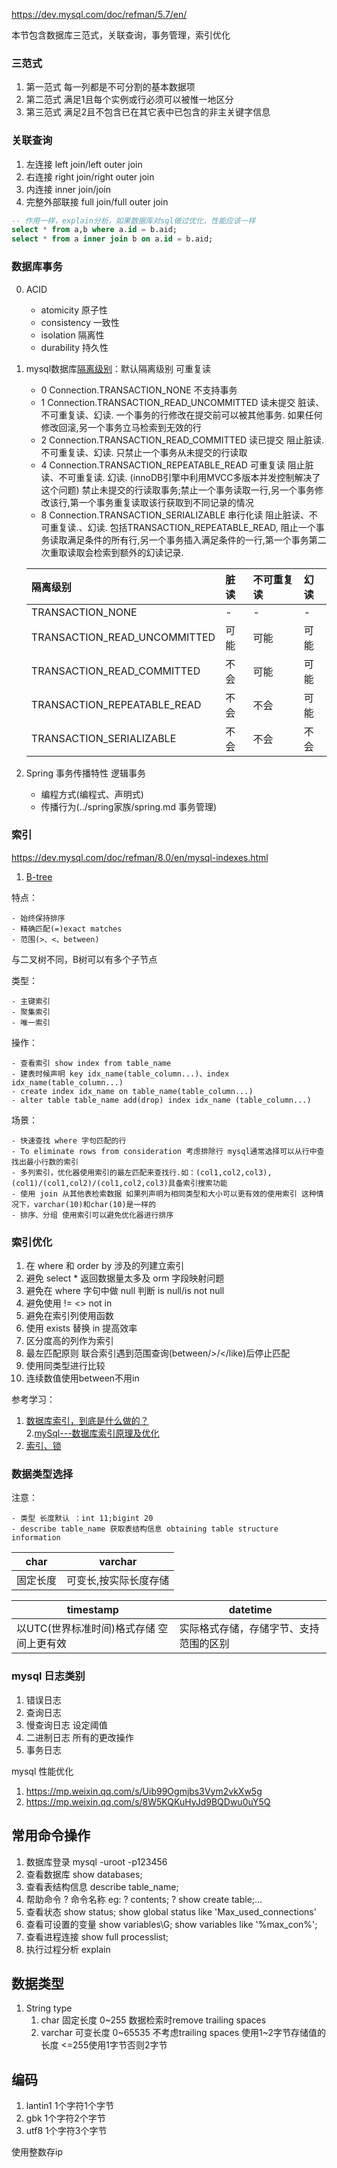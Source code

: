 https://dev.mysql.com/doc/refman/5.7/en/

本节包含数据库三范式，关联查询，事务管理，索引优化


### 三范式
1. 第一范式 每一列都是不可分割的基本数据项
1. 第二范式 满足1且每个实例或行必须可以被惟一地区分
1. 第三范式 满足2且不包含已在其它表中已包含的非主关键字信息

### 关联查询
1. 左连接 left join/left outer join
2. 右连接 right join/right outer join
3. 内连接 inner join/join
4. 完整外部联接 full join/full outer join
```sql
-- 作用一样，explain分析，如果数据库对sql做过优化，性能应该一样
select * from a,b where a.id = b.aid;  
select * from a inner join b on a.id = b.aid;  
```


### 数据库事务
0. ACID
    - atomicity 原子性
    - consistency 一致性
    - isolation 隔离性
    - durability 持久性
    
1. mysql数据库[隔离级别](https://en.wikipedia.org/wiki/Isolation_(database_systems)#Isolation_levels)：默认隔离级别 可重复读

    - 0 Connection.TRANSACTION_NONE 不支持事务
    - 1 Connection.TRANSACTION_READ_UNCOMMITTED 读未提交 脏读、不可重复读、幻读. 一个事务的行修改在提交前可以被其他事务.
    如果任何修改回滚,另一个事务立马检索到无效的行
    - 2 Connection.TRANSACTION_READ_COMMITTED 读已提交 阻止脏读. 不可重复读、幻读. 只禁止一个事务从未提交的行读取
    - 4 Connection.TRANSACTION_REPEATABLE_READ 可重复读 阻止脏读、不可重复读. 幻读. (innoDB引擎中利用MVCC多版本并发控制解决了这个问题)
    禁止未提交的行读取事务;禁止一个事务读取一行,另一个事务修改该行,第一个事务重复读取该行获取到不同记录的情况
    - 8 Connection.TRANSACTION_SERIALIZABLE 串行化读 阻止脏读、不可重复读.、幻读.  包括TRANSACTION_REPEATABLE_READ,
    阻止一个事务读取满足条件的所有行,另一个事务插入满足条件的一行,第一个事务第二次重取读取会检索到额外的幻读记录.
        
    |隔离级别|脏读|不可重复读|幻读|
    |:---|:---|:---|:---|
    |TRANSACTION_NONE|-|-|-|
    |TRANSACTION_READ_UNCOMMITTED|可能|可能|可能|
    |TRANSACTION_READ_COMMITTED|不会|可能|可能|
    |TRANSACTION_REPEATABLE_READ|不会|不会|可能|
    |TRANSACTION_SERIALIZABLE|不会|不会|不会|

2. Spring 事务传播特性 逻辑事务
    - 编程方式(编程式、声明式)
    - 传播行为(../spring家族/spring.md 事务管理)
    
### 索引
https://dev.mysql.com/doc/refman/8.0/en/mysql-indexes.html

1. [B-tree](https://dev.mysql.com/doc/refman/8.0/en/glossary.html#glos_b_tree)

特点：

    - 始终保持排序
    - 精确匹配(=)exact matches
    - 范围(>、<、between)

与二叉树不同，B树可以有多个子节点


类型：

    - 主键索引
    - 聚集索引
    - 唯一索引
    
操作：

    - 查看索引 show index from table_name
    - 建表时候声明 key idx_name(table_column...)、index idx_name(table_column...)
    - create index idx_name on table_name(table_column...)
    - alter table table_name add(drop) index idx_name (table_column...)
    
场景：

    - 快速查找 where 字句匹配的行
    - To eliminate rows from consideration 考虑排除行 mysql通常选择可以从行中查找出最小行数的索引
    - 多列索引，优化器使用索引的最左匹配来查找行.如：(col1,col2,col3),(col1)/(col1,col2)/(col1,col2,col3)具备索引搜索功能
    - 使用 join 从其他表检索数据 如果列声明为相同类型和大小可以更有效的使用索引 这种情况下，varchar(10)和char(10)是一样的
    - 排序、分组 使用索引可以避免优化器进行排序
    
### 索引优化
1. 在 where 和 order by 涉及的列建立索引
2. 避免 select * 返回数据量太多及 orm 字段映射问题
3. 避免在 where 字句中做 null 判断 is null/is not null
4. 避免使用 != <> not in
5. 避免在索引列使用函数
6. 使用 exists 替换 in 提高效率
7. 区分度高的列作为索引
8. 最左匹配原则 联合索引遇到范围查询(between/>/</like)后停止匹配
9. 使用同类型进行比较
10. 连续数值使用between不用in

   
参考学习：
  
1. [数据库索引，到底是什么做的？](https://mp.weixin.qq.com/s/YMbRJwyjutGMD1KpI_fS0A)   
2.[mySql---数据库索引原理及优化](https://mp.weixin.qq.com/s/yPttZnuioV71a_qmE1P3ww)
3. [索引、锁](https://mp.weixin.qq.com/s/FSyE7Tz5A-Rc1bkC-tDqvA)
   
   

### 数据类型选择

注意：

    - 类型 长度默认 ：int 11;bigint 20
    - describe table_name 获取表结构信息 obtaining table structure information
   
   
|char|varchar|
|---|---|
|固定长度|可变长,按实际长度存储|

|timestamp|datetime|
|---|---|
|以UTC(世界标准时间)格式存储 空间上更有效|实际格式存储，存储字节、支持范围的区别|



    
### mysql 日志类别
1. 错误日志
2. 查询日志
3. 慢查询日志 设定阈值
4. 二进制日志 所有的更改操作
5. 事务日志




mysql 性能优化
1. https://mp.weixin.qq.com/s/Uib99Ogmjbs3Vym2vkXw5g
2. https://mp.weixin.qq.com/s/8W5KQKuHyJd9BQDwu0uY5Q



## 常用命令操作
1. 数据库登录 mysql -uroot -p123456
2. 查看数据库 show databases;
3. 查看表结构信息 describe table_name;
4. 帮助命令 ? 命令名称 eg: ? contents; ? show create table;...
5. 查看状态 show status; show global status like 'Max_used_connections'
6. 查看可设置的变量 show variables\G; show variables like '%max_con%';
8. 查看进程连接 show full processlist;
9. 执行过程分析 explain
## 数据类型
1. String type
    1. char 固定长度 0~255 数据检索时remove trailing spaces
    2. varchar 可变长度 0~65535 不考虑trailing spaces 使用1~2字节存储值的长度 <=255使用1字节否则2字节
## 编码
1. lantin1 1个字符1个字节
2. gbk 1个字符2个字节
3. utf8 1个字符3个字节

使用整数存ip
